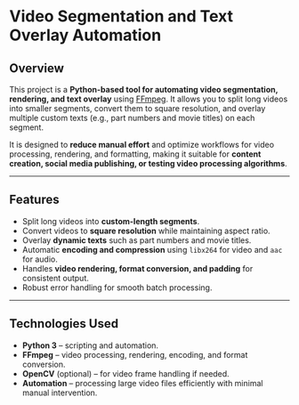 # Video Segmentation and Text Overlay Automation

## Overview
This project is a **Python-based tool for automating video segmentation, rendering, and text overlay** using [FFmpeg](https://ffmpeg.org/). It allows you to split long videos into smaller segments, convert them to square resolution, and overlay multiple custom texts (e.g., part numbers and movie titles) on each segment.  

It is designed to **reduce manual effort** and optimize workflows for video processing, rendering, and formatting, making it suitable for **content creation, social media publishing, or testing video processing algorithms**.

---

## Features
- Split long videos into **custom-length segments**.  
- Convert videos to **square resolution** while maintaining aspect ratio.  
- Overlay **dynamic texts** such as part numbers and movie titles.  
- Automatic **encoding and compression** using `libx264` for video and `aac` for audio.  
- Handles **video rendering, format conversion, and padding** for consistent output.  
- Robust error handling for smooth batch processing.  

---

## Technologies Used
- **Python 3** – scripting and automation.  
- **FFmpeg** – video processing, rendering, encoding, and format conversion.  
- **OpenCV** (optional) – for video frame handling if needed.  
- **Automation** – processing large video files efficiently with minimal manual intervention.
